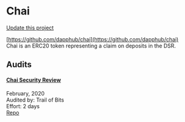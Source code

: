 
# Chai

[Update this project](https://github.com/ConsenSys/blockchainSecurityDB/edit/master/projects/chai.json)
  
[https://github.com/dapphub/chai](https://github.com/dapphub/chai)<br>
Chai is an ERC20 token representing a claim on deposits in the DSR.


## Audits



#### [Chai Security Review](https://github.com/trailofbits/publications/blob/master/reviews/chai-loa.pdf)

February, 2020<br>
Audited by: Trail of Bits<br>Effort: 2 days<br>
[Repo](https://github.com/dapphub/chai)
      

  



